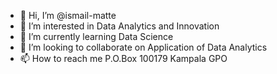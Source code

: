 - 👋 Hi, I’m @ismail-matte
- 👀 I’m interested in Data Analytics and Innovation
- 🌱 I’m currently learning Data Science
- 💞️ I’m looking to collaborate on Application of Data Analytics
- 📫 How to reach me P.O.Box 100179 Kampala GPO

<!---
ismail-matte/ismail-matte is a ✨ special ✨ repository because its `README.md` (this file) appears on your GitHub profile.
You can click the Preview link to take a look at your changes.
--->
